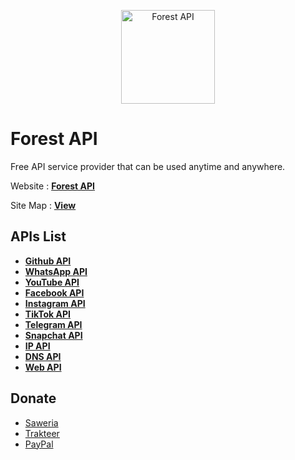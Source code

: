 <p align="center"><img src="https://www.forestapi.my.id/static/images/forestapi.png" width="150" alt="Forest API"></p>

# Forest API

Free API service provider that can be used anytime and anywhere.

Website : **[Forest API](https://www.forestapi.my.id)**

Site Map : **[View](https://www.forestapi.my.id/static/sitemap.xml)**

## APIs List

- **[Github API](https://www.forestapi.my.id/api/github)**
- **[WhatsApp API](https://www.forestapi.my.id/api/whatsapp)**
- **[YouTube API](https://www.forestapi.my.id/api/youtube)**
- **[Facebook API](https://www.forestapi.my.id/api/facebook)**
- **[Instagram API](https://www.forestapi.my.id/api/instagram)**
- **[TikTok API](https://www.forestapi.my.id/api/tiktok)**
- **[Telegram API](https://www.forestapi.my.id/api/telegram)**
- **[Snapchat API](https://www.forestapi.my.id/api/snapchat)**
- **[IP API](https://www.forestapi.my.id/api/ip)**
- **[DNS API](https://www.forestapi.my.id/api/dns)**
- **[Web API](https://www.forestapi.my.id/api/web)**

## Donate
- [Saweria](https://saweria.co/rioagungpurnomo)
- [Trakteer](https://trakteer.id/rioagungpurnomo)
- [PayPal](https://www.paypal.me/rioagungpurnomoo)
